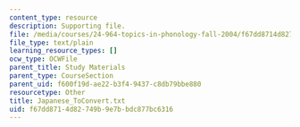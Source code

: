 ```yaml
---
content_type: resource
description: Supporting file.
file: /media/courses/24-964-topics-in-phonology-fall-2004/f67dd8714d82749b9e7bbdc877bc6316_Japanese_ToConvert.txt
file_type: text/plain
learning_resource_types: []
ocw_type: OCWFile
parent_title: Study Materials
parent_type: CourseSection
parent_uid: f600f19d-ae22-b3f4-9437-c8db79bbe880
resourcetype: Other
title: Japanese_ToConvert.txt
uid: f67dd871-4d82-749b-9e7b-bdc877bc6316
---
```

